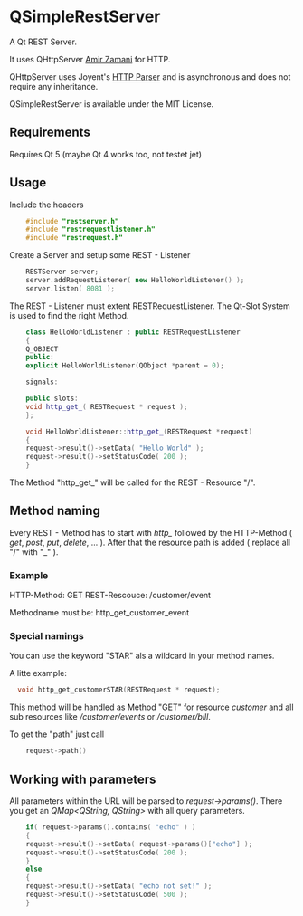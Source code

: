 # QSimpleRestServer

A Qt REST Server.

It uses QHttpServer [Amir Zamani](https://github.com/azadkuh) for HTTP.

QHttpServer uses Joyent's [HTTP Parser](http://github.com/joyent/http-parser) and is asynchronous and does not require any inheritance.

QSimpleRestServer is available under the MIT License.

## Requirements

Requires Qt 5 (maybe Qt 4 works too, not testet jet)

## Usage

Include the headers

```c++
    #include "restserver.h"
    #include "restrequestlistener.h"
    #include "restrequest.h"
```

Create a Server and setup some REST - Listener

```c++
    RESTServer server;
    server.addRequestListener( new HelloWorldListener() );
    server.listen( 8081 );
```

The REST - Listener must extent RESTRequestListener. The Qt-Slot System is used to find the right Method.

```c++
    class HelloWorldListener : public RESTRequestListener
    {
	Q_OBJECT
    public:
	explicit HelloWorldListener(QObject *parent = 0);

    signals:

    public slots:
	void http_get_( RESTRequest * request );
    };
```

```c++
    void HelloWorldListener::http_get_(RESTRequest *request)
    {
	request->result()->setData( "Hello World" );
	request->result()->setStatusCode( 200 );
    }
```

The Method "http_get_" will be called for the REST - Resource "/".

## Method naming

Every REST - Method has to start with *http_* followed by the HTTP-Method ( *get*, *post*, *put*, *delete*, ... ). After that the resource path is added ( replace all "/" with "_" ).

### Example
HTTP-Method: GET
REST-Rescouce: /customer/event 

Methodname must be: http_get_customer_event

### Special namings

You can use the keyword "STAR" als a wildcard in your method names.

A litte example:

```c++
  void http_get_customerSTAR(RESTRequest * request);
```

This method will be handled as Method "GET" for resource *customer* and all sub resources like */customer/events* or */customer/bill*.

To get the "path" just call

```c++
    request->path()
```

## Working with parameters

All parameters within the URL will be parsed to *request->params()*. There you get an *QMap<QString, QString>* with all query parameters.

```c++
    if( request->params().contains( "echo" ) )
    {
	request->result()->setData( request->params()["echo"] );
	request->result()->setStatusCode( 200 );
    }
    else
    {
	request->result()->setData( "echo not set!" );
	request->result()->setStatusCode( 500 );
    }
```

